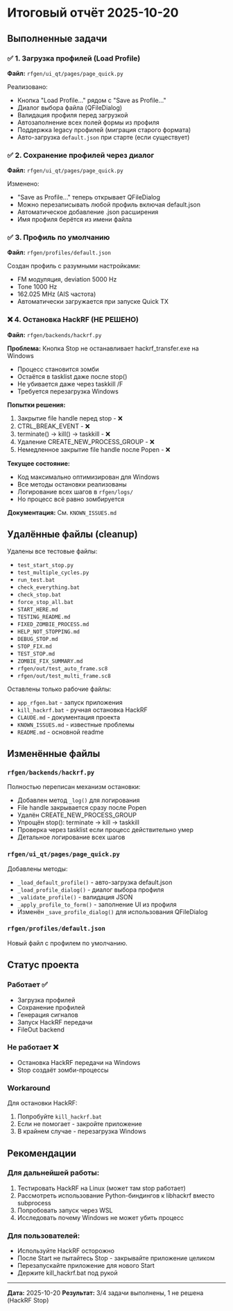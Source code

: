 # Итоговый отчёт 2025-10-20

## Выполненные задачи

### ✅ 1. Загрузка профилей (Load Profile)
**Файл:** `rfgen/ui_qt/pages/page_quick.py`

Реализовано:
- Кнопка "Load Profile..." рядом с "Save as Profile..."
- Диалог выбора файла (QFileDialog)
- Валидация профиля перед загрузкой
- Автозаполнение всех полей формы из профиля
- Поддержка legacy профилей (миграция старого формата)
- Авто-загрузка `default.json` при старте (если существует)

### ✅ 2. Сохранение профилей через диалог
**Файл:** `rfgen/ui_qt/pages/page_quick.py`

Изменено:
- "Save as Profile..." теперь открывает QFileDialog
- Можно перезаписывать любой профиль включая default.json
- Автоматическое добавление .json расширения
- Имя профиля берётся из имени файла

### ✅ 3. Профиль по умолчанию
**Файл:** `rfgen/profiles/default.json`

Создан профиль с разумными настройками:
- FM модуляция, deviation 5000 Hz
- Tone 1000 Hz
- 162.025 MHz (AIS частота)
- Автоматически загружается при запуске Quick TX

### ❌ 4. Остановка HackRF (НЕ РЕШЕНО)
**Файл:** `rfgen/backends/hackrf.py`

**Проблема:** Кнопка Stop не останавливает hackrf_transfer.exe на Windows
- Процесс становится зомби
- Остаётся в tasklist даже после stop()
- Не убивается даже через taskkill /F
- Требуется перезагрузка Windows

**Попытки решения:**
1. Закрытие file handle перед stop - ❌
2. CTRL_BREAK_EVENT - ❌
3. terminate() → kill() → taskkill - ❌
4. Удаление CREATE_NEW_PROCESS_GROUP - ❌
5. Немедленное закрытие file handle после Popen - ❌

**Текущее состояние:**
- Код максимально оптимизирован для Windows
- Все методы остановки реализованы
- Логирование всех шагов в `rfgen/logs/`
- Но процесс всё равно зомбируется

**Документация:** См. `KNOWN_ISSUES.md`

## Удалённые файлы (cleanup)

Удалены все тестовые файлы:
- `test_start_stop.py`
- `test_multiple_cycles.py`
- `run_test.bat`
- `check_everything.bat`
- `check_stop.bat`
- `force_stop_all.bat`
- `START_HERE.md`
- `TESTING_README.md`
- `FIXED_ZOMBIE_PROCESS.md`
- `HELP_NOT_STOPPING.md`
- `DEBUG_STOP.md`
- `STOP_FIX.md`
- `TEST_STOP.md`
- `ZOMBIE_FIX_SUMMARY.md`
- `rfgen/out/test_auto_frame.sc8`
- `rfgen/out/test_multi_frame.sc8`

Оставлены только рабочие файлы:
- `app_rfgen.bat` - запуск приложения
- `kill_hackrf.bat` - ручная остановка HackRF
- `CLAUDE.md` - документация проекта
- `KNOWN_ISSUES.md` - известные проблемы
- `README.md` - основной readme

## Изменённые файлы

### `rfgen/backends/hackrf.py`
Полностью переписан механизм остановки:
- Добавлен метод `_log()` для логирования
- File handle закрывается сразу после Popen
- Удалён CREATE_NEW_PROCESS_GROUP
- Упрощён stop(): terminate → kill → taskkill
- Проверка через tasklist если процесс действительно умер
- Детальное логирование всех шагов

### `rfgen/ui_qt/pages/page_quick.py`
Добавлены методы:
- `_load_default_profile()` - авто-загрузка default.json
- `_load_profile_dialog()` - диалог выбора профиля
- `_validate_profile()` - валидация JSON
- `_apply_profile_to_form()` - заполнение UI из профиля
- Изменён `_save_profile_dialog()` для использования QFileDialog

### `rfgen/profiles/default.json`
Новый файл с профилем по умолчанию.

## Статус проекта

### Работает ✅
- Загрузка профилей
- Сохранение профилей
- Генерация сигналов
- Запуск HackRF передачи
- FileOut backend

### Не работает ❌
- Остановка HackRF передачи на Windows
- Stop создаёт зомби-процессы

### Workaround
Для остановки HackRF:
1. Попробуйте `kill_hackrf.bat`
2. Если не помогает - закройте приложение
3. В крайнем случае - перезагрузка Windows

## Рекомендации

### Для дальнейшей работы:
1. Тестировать HackRF на Linux (может там stop работает)
2. Рассмотреть использование Python-биндингов к libhackrf вместо subprocess
3. Попробовать запуск через WSL
4. Исследовать почему Windows не может убить процесс

### Для пользователей:
- Используйте HackRF осторожно
- После Start не пытайтесь Stop - закрывайте приложение целиком
- Перезапускайте приложение для нового Start
- Держите kill_hackrf.bat под рукой

---

**Дата:** 2025-10-20
**Результат:** 3/4 задачи выполнены, 1 не решена (HackRF Stop)

